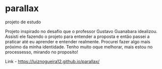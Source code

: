 # parallax
 projeto de estudo
 
 Projeto inspirado no desafio que o professor Gustavo Guanabara idealizou. Assisti ele fazendo o projeto para entender a proposta e então passei a praticar até eu aprender e entender realmente. Procurei fazer algo mais próximo da minha identidade. Tenho muito oque melhorar, mais estou no processesso, mirando no proposito!
 
 Link - https://luiznogueira12.github.io/parallax/
